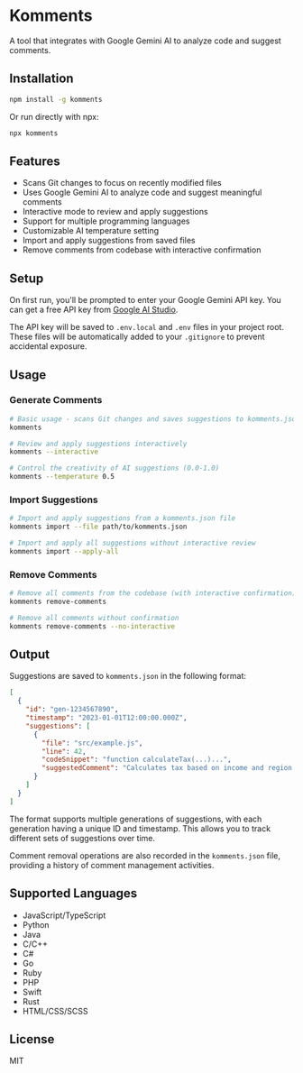 # Komments

A tool that integrates with Google Gemini AI to analyze code and suggest comments.

## Installation

```bash
npm install -g komments
```

Or run directly with npx:

```bash
npx komments
```

## Features

- Scans Git changes to focus on recently modified files
- Uses Google Gemini AI to analyze code and suggest meaningful comments
- Interactive mode to review and apply suggestions
- Support for multiple programming languages
- Customizable AI temperature setting
- Import and apply suggestions from saved files
- Remove comments from codebase with interactive confirmation

## Setup

On first run, you'll be prompted to enter your Google Gemini API key. You can get a free API key from [Google AI Studio](https://aistudio.google.com/app/apikey).

The API key will be saved to `.env.local` and `.env` files in your project root. These files will be automatically added to your `.gitignore` to prevent accidental exposure.

## Usage

### Generate Comments

```bash
# Basic usage - scans Git changes and saves suggestions to komments.json
komments

# Review and apply suggestions interactively
komments --interactive

# Control the creativity of AI suggestions (0.0-1.0)
komments --temperature 0.5
```

### Import Suggestions

```bash
# Import and apply suggestions from a komments.json file
komments import --file path/to/komments.json

# Import and apply all suggestions without interactive review
komments import --apply-all
```

### Remove Comments

```bash
# Remove all comments from the codebase (with interactive confirmation)
komments remove-comments

# Remove all comments without confirmation
komments remove-comments --no-interactive
```

## Output

Suggestions are saved to `komments.json` in the following format:

```json
[
  {
    "id": "gen-1234567890",
    "timestamp": "2023-01-01T12:00:00.000Z",
    "suggestions": [
      {
        "file": "src/example.js",
        "line": 42,
        "codeSnippet": "function calculateTax(...)...",
        "suggestedComment": "Calculates tax based on income and region."
      }
    ]
  }
]
```

The format supports multiple generations of suggestions, with each generation having a unique ID and timestamp. This allows you to track different sets of suggestions over time.

Comment removal operations are also recorded in the `komments.json` file, providing a history of comment management activities.

## Supported Languages

- JavaScript/TypeScript
- Python
- Java
- C/C++
- C#
- Go
- Ruby
- PHP
- Swift
- Rust
- HTML/CSS/SCSS

## License

MIT